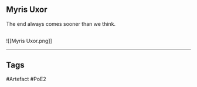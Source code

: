 ## Myris Uxor
The end always comes sooner than we think.
##
![[Myris Uxor.png]]

---
## Tags
#Artefact
#PoE2
